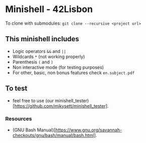 # Minishell - 42Lisbon

To clone with submodules: `git clone --recursive <project url>`

## This minishell includes
- Logic operators `&&` and `||`
- Wildcards `*` (not working properly)
- Parenthesis `(` and `)`
- Non interactive mode (for testing purposes)
- For other, basic, non bonus features check `en.subject.pdf`

## To test
- feel free to use (our minishell_tester)[https://github.com/mikysett/minishell_tester].

### Resources
- (GNU Bash Manual)[https://www.gnu.org/savannah-checkouts/gnu/bash/manual/bash.html].
